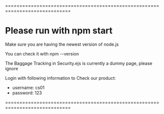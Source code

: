 =============================================================================
# Please run with npm start

Make sure you are having the newest version of node.js

You can check it with npm --version

The Baggage Tracking in Security.ejs is currently a dummy page, please ignore

Login with following information to Check our product:
- username: cs01
- password: 123
  
=============================================================================

